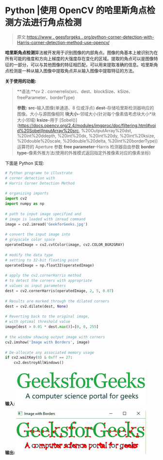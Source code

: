 # Python |使用 OpenCV 的哈里斯角点检测方法进行角点检测

> 原文:[https://www . geesforgeks . org/python-corner-detection-with-Harris-corner-detection-method-use-opencv/](https://www.geeksforgeeks.org/python-corner-detection-with-harris-corner-detection-method-using-opencv/)

**哈里斯角点检测**算法被开发用于识别图像的内部角点。图像的角基本上被识别为在所有可能的维度和方向上梯度的大强度存在变化的区域。提取的角点可以是图像特征的一部分，可以与其他图像的特征相匹配，可以用来提取准确的信息。哈里斯角点检测是一种从输入图像中提取角点并从输入图像中提取特征的方法。

**关于使用的功能:**

> **语法:**cv 2 . cornerrelis(src、dest、blockSize、kSize、freeParameter、borderType)
> 
> **参数:**
> **src**–输入图像(单通道、8 位或浮点)
> **dest**–存储哈里斯检测器响应的图像。大小与源图像相同
> **块大小**–邻域大小(针对每个像素值考虑块大小*块大小邻域)
> **ksize**–用于 [Sobel()](https://docs.opencv.org/2.4/modules/imgproc/doc/filtering.html#void%20Sobel(InputArray%20src, %20OutputArray%20dst, %20int%20ddepth, %20int%20dx, %20int%20dy, %20int%20ksize, %20double%20scale, %20double%20delta, %20int%20borderType)) 运算符的 Aperture 参数
> **free parameter**–Harris 检测器自由参数
> **border type**–像素外推方法(使用的外推模式返回指定外推像素对应的像素坐标)

下面是 Python 实现:

```py
# Python programe to illustrate
# corner detection with
# Harris Corner Detection Method

# organizing imports
import cv2
import numpy as np

# path to input image specified and 
# image is loaded with imread command
image = cv2.imread('GeekforGeeks.jpg')

# convert the input image into
# grayscale color space
operatedImage = cv2.cvtColor(image, cv2.COLOR_BGR2GRAY)

# modify the data type
# setting to 32-bit floating point
operatedImage = np.float32(operatedImage)

# apply the cv2.cornerHarris method
# to detect the corners with appropriate
# values as input parameters
dest = cv2.cornerHarris(operatedImage, 2, 5, 0.07)

# Results are marked through the dilated corners
dest = cv2.dilate(dest, None)

# Reverting back to the original image,
# with optimal threshold value
image[dest > 0.01 * dest.max()]=[0, 0, 255]

# the window showing output image with corners
cv2.imshow('Image with Borders', image)

# De-allocate any associated memory usage 
if cv2.waitKey(0) & 0xff == 27:
    cv2.destroyAllWindows()
```

**输入:**
[![](img/6bebe2698666bbbdd7e590952fe9de13.png)](https://media.geeksforgeeks.org/wp-content/uploads/download-43.png)

**输出:**
[![](img/38087f1714a12e71bf9d8b28e2a44da1.png)](https://media.geeksforgeeks.org/wp-content/uploads/Screenshot-7-12.png)